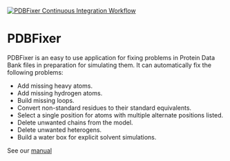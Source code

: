 [![PDBFixer Continuous Integration Workflow](https://github.com/openmm/pdbfixer/actions/workflows/CI.yml/badge.svg)](https://github.com/openmm/pdbfixer/actions/workflows/CI.yml)

PDBFixer
========

PDBFixer is an easy to use application for fixing problems in Protein Data Bank files in preparation for simulating them.  It can automatically fix the following problems:

- Add missing heavy atoms.
- Add missing hydrogen atoms.
- Build missing loops.
- Convert non-standard residues to their standard equivalents.
- Select a single position for atoms with multiple alternate positions listed.
- Delete unwanted chains from the model.
- Delete unwanted heterogens.
- Build a water box for explicit solvent simulations.

See our [manual](https://htmlpreview.github.io/?https://github.com/openmm/pdbfixer/blob/master/Manual.html)
